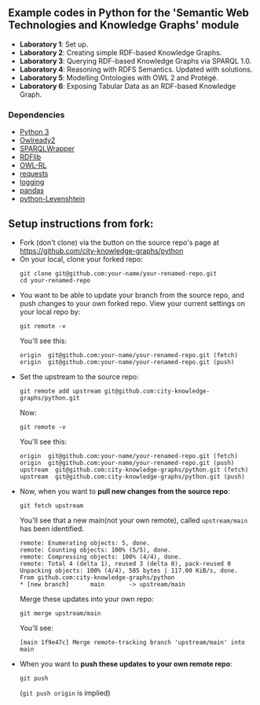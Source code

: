 ## Example codes in Python for the 'Semantic Web Technologies and Knowledge Graphs' module

- **Laboratory 1**: Set up.
- **Laboratory 2**: Creating simple RDF-based Knowledge Graphs.
- **Laboratory 3**: Querying RDF-based Knowledge Graphs via SPARQL 1.0.
- **Laboratory 4**: Reasoning with RDFS Semantics. Updated with solutions.
- **Laboratory 5**: Modelling Ontologies with OWL 2 and Protégé.
- **Laboratory 6**: Exposing Tabular Data as an RDF-based Knowledge Graph.

### Dependencies
- [Python 3](https://www.python.org/)
- [Owlready2](https://pypi.org/project/Owlready2/)
- [SPARQLWrapper](https://pypi.org/project/SPARQLWrapper/)
- [RDFlib](https://pypi.org/project/rdflib/)
- [OWL-RL](https://pypi.org/project/owlrl/5.2.1/)
- [requests](https://pypi.org/project/requests/)
- [logging](https://pypi.org/project/logging/)
- [pandas](https://pypi.org/project/pandas/)
- [python-Levenshtein](https://pypi.org/project/python-Levenshtein/)

## Setup instructions from fork:

- Fork (don't clone) via the button on the source repo's page at https://github.com/city-knowledge-graphs/python
- On your local, clone your forked repo:
    ```
    git clone git@github.com:your-name/your-renamed-repo.git
    cd your-renamed-repo
    ```
- You want to be able to update your branch from the source repo, and push changes to your own forked repo.
    View your current settings on your local repo by:
    ```
    git remote -v
    ```
    You'll see this:
    ```
    origin  git@github.com:your-name/your-renamed-repo.git (fetch)
    origin  git@github.com:your-name/your-renamed-repo.git (push)
    ```
- Set the upstream to the source repo:
    ```
    git remote add upstream git@github.com:city-knowledge-graphs/python.git
    ```
    Now:
    ```
    git remote -v
    ```
    You'll see this:
    ```
    origin  git@github.com:your-name/your-renamed-repo.git (fetch)
    origin  git@github.com:your-name/your-renamed-repo.git (push)
    upstream  git@github.com:city-knowledge-graphs/python.git (fetch)
    upstream  git@github.com:city-knowledge-graphs/python.git (push)
    ```
- Now, when you want to **pull new changes from the source repo**:
    ```
    git fetch upstream
    ```
    You'll see that a new main(not your own remote), called `upstream/main` has been identified.
    ```
    remote: Enumerating objects: 5, done.
    remote: Counting objects: 100% (5/5), done.
    remote: Compressing objects: 100% (4/4), done.
    remote: Total 4 (delta 1), reused 3 (delta 0), pack-reused 0
    Unpacking objects: 100% (4/4), 585 bytes | 117.00 KiB/s, done.
    From github.com:city-knowledge-graphs/python
    * [new branch]      main       -> upstream/main
    ```
    Merge these updates into your own repo:
    ```
    git merge upstream/main
    ```
    You'll see:
    ```
    [main 1f9e47c] Merge remote-tracking branch 'upstream/main' into main
    ```
- When you want to **push these updates to your own remote repo**:
    ```
    git push
    ```
    (`git push origin` is implied)
